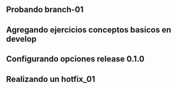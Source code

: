 ## Probando branch-01
## Agregando ejercicios conceptos basicos en develop
## Configurando opciones release 0.1.0
## Realizando un hotfix_01